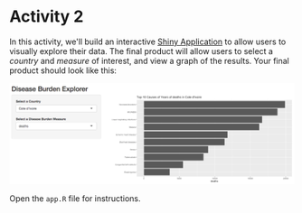 # Activity 2
In this activity, we'll build an interactive [Shiny Application](https://shiny.rstudio.com/) to allow users to visually explore their data. The final product will allow users to select a _country_ and _measure_ of interest, and view a graph of the results. Your final product should look like this:

![Application interface](imgs/sample_app.png)

Open the `app.R` file for instructions.
